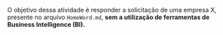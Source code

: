 O objetivo dessa atividade é responder a solicitação de uma empresa X, presente no arquivo `HomeWord.md`, **sem a utilização de ferramentas de Business Intelligence (BI).**